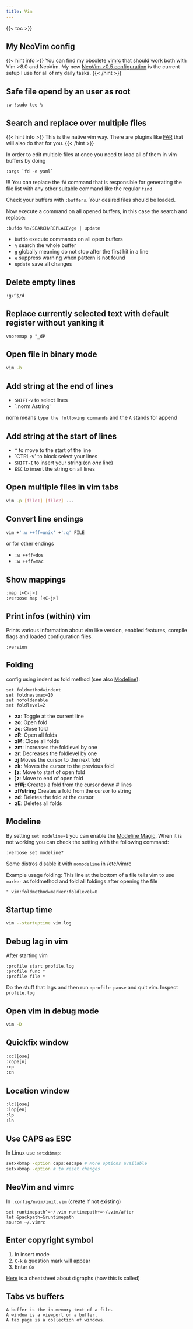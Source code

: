 ```yaml
---
title: Vim
---
```


{{< toc >}}

## My NeoVim config

{{< hint info >}}
You can find my obsolete [vimrc](https://raw.githubusercontent.com/Allaman/dotfiles/master/vimrc) that should work both with Vim >8.0 and NeoVim. My new [NeoVim >0.5 configuration](https://github.com/Allaman/nvim) is the current setup I use for all of my daily tasks.
{{< /hint >}}

## Safe file opend by an user as root

```
:w !sudo tee %
```

## Search and replace over multiple files

{{< hint info >}}
This is the native vim way. There are plugins like [FAR](https://github.com/brooth/far.vim) that will also do that for you.
{{< /hint >}}

In order to edit multiple files at once you need to load all of them in vim buffers by doing

```
:args `fd -e yaml`
```

!!! You can replace the `fd` command that is responsible for generating the file list with any other suitable command like the regular `find`

Check your buffers with `:buffers`. Your desired files should be loaded.

Now execute a command on all opened buffers, in this case the search and replace:

```
:bufdo %s/SEARCH/REPLACE/ge | update
```

- `bufdo` execute commands on all open buffers
- `%` search the whole buffer
- `g` globally meaning do not stop after the first hit in a line
- `e` suppress warning when pattern is not found
- `update` save all changes

## Delete empty lines

```
:g/^$/d
```

## Replace currently selected text with default register without yanking it

```
vnoremap p "_dP
```

## Open file in binary mode

```bash
vim -b
```

## Add string at the end of lines

- `SHIFT-v` to select lines
- `:norm Astring'

norm means `type the following commands` and the `A` stands for append

## Add string at the start of lines

- `^` to move to the start of the line
- `CTRL-v' to block select your lines
- `SHIFT-I` to insert your string (on _one_ line)
- `ESC` to insert the string on all lines

## Open multiple files in vim tabs

```bash
vim -p [file1] [file2] ...
```

## Convert line endings

```sh
vim +':w ++ff=unix' +':q' FILE
```

or for other endings

- `:w ++ff=dos`
- `:w ++ff=mac`

## Show mappings

```
:map [<C-j>]
:verbose map [<C-j>]
```

## Print infos (within) vim

Prints various information about vim like version, enabled features, compile flags and loaded configuration files.

```
:version
```

## Folding

config using indent as fold method (see also [Modeline](#modeline)):

```
set foldmethod=indent
set foldnestmax=10
set nofoldenable
set foldlevel=2
```

- **za**: Toggle at the current line
- **zo**: Open fold
- **zc**: Close fold
- **zR**: Open all folds
- **zM**: Close all folds
- **zm**: Increases the foldlevel by one
- **zr**: Decreases the foldlevel by one
- **zj** Moves the cursor to the next fold
- **zk**: Moves the cursor to the previous fold
- **\[z**: Move to start of open fold
- **]z**: Move to end of open fold
- **zf#j**: Creates a fold from the cursor down # lines
- **zf/string** Creates a fold from the cursor to string
- **zd**: Deletes the fold at the cursor
- **zE**: Deletes all folds

## Modeline

By setting `set modeline=1` you can enable the [Modeline Magic](http://vim.wikia.com/wiki/Modeline_magic). When it is not working you can check the setting with the following command:

```
:verbose set modeline?
```

Some distros disable it with `nomodeline` in /etc/vimrc

Example usage folding: This line at the bottom of a file tells vim to use `marker` as foldmethod and fold all foldings after opening the file

```
" vim:foldmethod=marker:foldlevel=0
```

## Startup time

```bash
vim --startuptime vim.log
```

## Debug lag in vim

After starting vim

```
:profile start profile.log
:profile func *
:profile file *
```

Do the stuff that lags and then run `:profile pause` and quit vim. Inspect `profile.log`

## Open vim in debug mode

```bash
vim -D
```

## Quickfix window

```bash
:ccl[ose]
:cope[n]
:cp
:cn
```

## Location window

```bash
:lcl[ose]
:lop[en]
:lp
:ln
```

## Use CAPS as ESC

In Linux use `setxkbmap`:

```bash
setxkbmap -option caps:escape # More options available
setxkbmap -option # to reset changes
```

## NeoVim and vimrc

In `.config/nvim/init.vim` (create if not existing)

```
set runtimepath^=~/.vim runtimepath+=~/.vim/after
let &packpath=&runtimepath
source ~/.vimrc
```

## Enter copyright symbol

1. In insert mode
2. `C-k` a question mark will appear
3. Enter `Co`

[Here](https://devhints.io/vim-digraphs) is a cheatsheet about digraphs (how this is called)

## Tabs vs buffers

    A buffer is the in-memory text of a file.
    A window is a viewport on a buffer.
    A tab page is a collection of windows.
